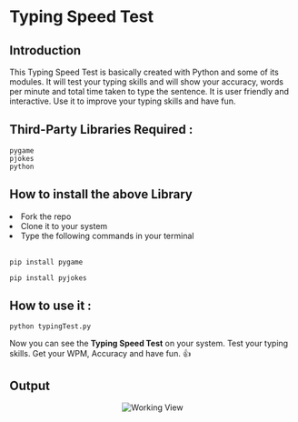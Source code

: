 # Typing Speed Test

## Introduction

This Typing Speed Test  is basically created with Python and some of its modules. It will test your typing skills and will show your accuracy,
words per minute and total time taken to type the sentence. It is user friendly and interactive. Use it to improve your typing skills and have fun.

## Third-Party Libraries Required :
    pygame
    pjokes
    python
    
## How to install the above Library

<li>Fork the repo</li>
<li>Clone it to your system</li>
<li>Type the following commands in your terminal</li><br/>

```
pip install pygame
```

```
pip install pyjokes
```

## How to use it :

```
python typingTest.py
```
Now you can see the <b>Typing Speed Test</b> on your system. Test your typing skills. Get your WPM, Accuracy and have fun. 👍

## Output

<p align="center">
  <img src="https://github.com/Debashish-hub/Hacking-Scripts/blob/main/Python/Typing%20Speed%20Test/demo.gif" alt="Working View" />
</p>
